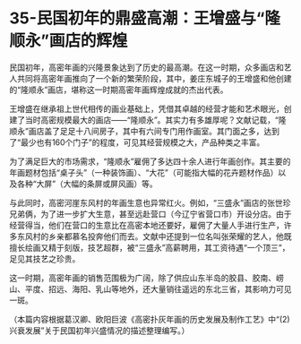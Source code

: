 # 35-民国初年的鼎盛高潮：王增盛与“隆顺永”画店的辉煌

民国初年，高密年画的兴隆景象达到了历史的最高潮。在这一时期，众多画店和艺人共同将高密年画推向了一个新的繁荣阶段，其中，姜庄东城子的王增盛和他创建的“隆顺永”画店，堪称这一时期高密年画辉煌成就的杰出代表。

王增盛在继承祖上世代相传的画业基础上，凭借其卓越的经营才能和艺术眼光，创建了当时高密规模最大的画店——“隆顺永”。其实力有多雄厚呢？文献记载，“隆顺永”画店盖了足足十八间房子，其中有六间专门用作画室。其门面之多，达到了“最少也有160个门子”的程度，可见其经营规模之大，产品种类之丰富。

为了满足巨大的市场需求，“隆顺永”雇佣了多达四十余人进行年画创作。其主要的年画题材包括“桌子头”（一种装饰画）、“大花”（可能指大幅的花卉题材作品）以及各种“大屏”（大幅的条屏或屏风画）等。

与此同时，高密河崖东风村的年画生意也异常红火。例如，“三盛永”画店的张世珍兄弟俩，为了进一步扩大生意，甚至远赴营口（今辽宁省营口市）开设分店。由于经营得当，他们在营口的生意比在高密本地还要好，雇佣了大量人手进行生产，许多东风村的乡亲都慕名投奔他们而去。文献中还提到一位名叫张荣耀的艺人，他既擅长绘画又精于刻版，技艺超群，被“三盛永”高薪聘用，其工资待遇“一个顶三”，足见其技艺之珍贵。

这一时期，高密年画的销售范围极为广阔，除了供应山东半岛的胶县、胶南、崂山、平度、招远、海阳、乳山等地外，还大量销往遥远的东北三省，其影响力可见一斑。

（本篇内容根据葛汉卿、欧阳巨波《高密扑灰年画的历史发展及制作工艺》中“(2)兴衰发展”关于民国初年兴盛情况的描述整理编写。）
